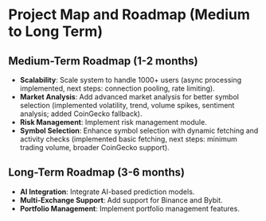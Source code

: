 # Project Map and Roadmap (Medium to Long Term)

## Medium-Term Roadmap (1-2 months)
- **Scalability**: Scale system to handle 1000+ users (async processing implemented, next steps: connection pooling, rate limiting).
- **Market Analysis**: Add advanced market analysis for better symbol selection (implemented volatility, trend, volume spikes, sentiment analysis; added CoinGecko fallback).
- **Risk Management**: Implement risk management module.
- **Symbol Selection**: Enhance symbol selection with dynamic fetching and activity checks (implemented basic fetching, next steps: minimum trading volume, broader CoinGecko support).

## Long-Term Roadmap (3-6 months)
- **AI Integration**: Integrate AI-based prediction models.
- **Multi-Exchange Support**: Add support for Binance and Bybit.
- **Portfolio Management**: Implement portfolio management features.
